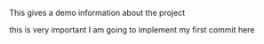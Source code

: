 This gives a demo information about the project

this is very important
I am going to implement my first commit here
